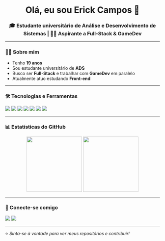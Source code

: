 <!-- Banner ou saudação -->
<h1 align="center">Olá, eu sou Erick Campos 👋</h1>
<h3 align="center">🎓 Estudante universitário de Análise e Desenvolvimento de Sistemas | 👨‍💻 Aspirante a Full-Stack & GameDev</h3>

---

### 👨‍🎓 Sobre mim
- Tenho **19 anos**  
- Sou estudante universitário de **ADS**  
- Busco ser **Full-Stack** e trabalhar com **GameDev** em paralelo  
- Atualmente atuo estudando **Front-end**

---

### 🛠️ Tecnologias e Ferramentas
<p align="left">
  <!-- Linguagens -->
  <img src="https://img.shields.io/badge/HTML5-E34F26?style=for-the-badge&logo=html5&logoColor=white" />
  <img src="https://img.shields.io/badge/CSS3-1572B6?style=for-the-badge&logo=css3&logoColor=white" />
  <img src="https://img.shields.io/badge/JavaScript-F7DF1E?style=for-the-badge&logo=javascript&logoColor=black" />
  <img src="https://img.shields.io/badge/Python-3776AB?style=for-the-badge&logo=python&logoColor=white" />
  <!-- Ferramentas -->
  <img src="https://img.shields.io/badge/Git-F05032?style=for-the-badge&logo=git&logoColor=white" />
  <img src="https://img.shields.io/badge/GitHub-181717?style=for-the-badge&logo=github&logoColor=white" />
  <img src="https://img.shields.io/badge/VS%20Code-007ACC?style=for-the-badge&logo=visual-studio-code&logoColor=white" />
</p>

---

### 📊 Estatísticas do GitHub
<p align="center">
  <img height="180em" src="https://github-readme-stats.vercel.app/api?username=Erick-CamposDev&show_icons=true&theme=tokyonight&count_private=true" />
  <img height="180em" src="https://github-readme-stats.vercel.app/api/top-langs/?username=Erick-CamposDev&layout=compact&langs_count=7&theme=tokyonight"/>
</p>

---

### 🚀 Conecte-se comigo
<p align="left">
  <a href="mailto:efrc22br@gmail.com"><img src="https://img.shields.io/badge/E--mail-D14836?style=for-the-badge&logo=gmail&logoColor=white"/></a>
  <a href="https://linkedin.com/in/erickcampos-dev"><img src="https://img.shields.io/badge/LinkedIn-0077B5?style=for-the-badge&logo=linkedin&logoColor=white"/></a>
</p>

---

⭐️ *Sinta-se à vontade para ver meus repositórios e contribuir!*
